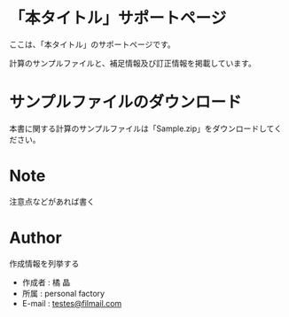 # 「本タイトル」サポートページ

ここは、「本タイトル」のサポートページです。

計算のサンプルファイルと、補足情報及び訂正情報を掲載しています。

# サンプルファイルのダウンロード

本書に関する計算のサンプルファイルは「Sample.zip」をダウンロードしてください。

# Note

注意点などがあれば書く

# Author

作成情報を列挙する

* 作成者 : 橘 晶
* 所属 : personal factory
* E-mail : testes@filmail.com
